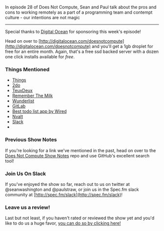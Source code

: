 In episode 28 of Does Not Compute, Sean and Paul talk about the pros and cons to working remotely as a part of a programming team and contempt culture - our intentions are not magic

---

Special thanks to [Digital Ocean](http://digitalocean.com/doesnotcompute) for sponsoring this week's episode!

Head on over to [http://digitalocean.com/doesnotcompute](http://digitalocean.com/doesnotcompute) and you'll get a 1gb droplet for free for an entire month. Again, that's a free ssd backed server with a dozen one click installs available for _free_.

### Things Mentioned

* [Things](https://culturedcode.com/things/)
* [2do](http://www.2doapp.com/)
* [TeuxDeux](https://teuxdeux.com/)
* [Remember The Milk](https://www.rememberthemilk.com/)
* [Wunderlist](https://www.wunderlist.com/)
* [GitLab](https://about.gitlab.com/)
* [Best todo list app by Wired](http://www.wired.com/2016/03/best-to-do-list-app/)
* [Nvalt](http://brettterpstra.com/projects/nvalt/)
* [Slack](https://slack.com/)
* 

### Previous Show Notes

If you're looking for a link we've mentioned in the past, head on over to the [Does Not Compute Show Notes](https://github.com/seanwash/dnccast-show-notes) repo and use GitHub's excellent search tool!

### Join Us On Slack

If you've enjoyed the show so far, reach out to us on twitter at @seanwashington and @paulstraw, or join us in the Spec.fm slack community at [http://spec.fm/slack](http://spec.fm/slack)!

### Leave us a review!

Last but not least, if you haven't rated or reviewed the show yet and you'd like to do us a huge favor, [you can do so by clicking here!](https://itunes.apple.com/us/podcast/does-not-compute/id1048731980?mt=2)
